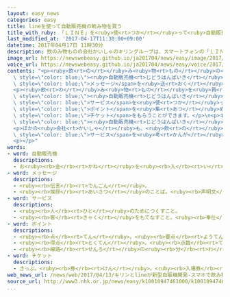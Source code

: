 ```yaml
---
layout: easy_news
categories: easy
title: lineを使って自動販売機の飲み物を買う
title_with_ruby: 「ＬＩＮＥ」を<ruby>使<rt>つか</rt></ruby>って<ruby>自動販売機<rt>じどうはんばいき</rt></ruby>の<ruby>飲<rt>の</rt></ruby>み<ruby>物<rt>もの</rt></ruby>を<ruby>買<rt>か</rt></ruby>う
last_modified_at: '2017-04-17T11:30:00+09:00'
datetime: 2017年04月17日 11時30分
description: 飲のみ物ものの会社かいしゃのキリングループは、スマートフォンの「ＬＩＮＥ」というアプリを使つかって飲のみ物ものを買かう新あたらしい自動販売機じどうはんばいきを作つくりました。
image_url: https://newswebeasy.github.io/ja201704/news/easy/image/2017/04/17/k10010947461000.jpg
voice_url: https://newswebeasy.github.io/ja201704/news/easy/voice/2017/04/17/k10010947461000.mp3
contents: "<p><ruby>飲<rt>の</rt></ruby>み<ruby>物<rt>もの</rt></ruby>の<ruby>会社<rt>かいしゃ</rt></ruby>のキリングループは、スマートフォンの「ＬＩＮＥ」というアプリを<ruby>使<rt>つか</rt></ruby>って<ruby>飲<rt>の</rt></ruby>み<ruby>物<rt>もの</rt></ruby>を<ruby>買<rt>か</rt></ruby>う<ruby>新<rt>あたら</rt></ruby>しい<span\
  \ style=\"color: blue;\"><ruby>自動販売機<rt>じどうはんばいき</rt></ruby></span>を<ruby>作<rt>つく</rt></ruby>りました。ＬＩＮＥは<span\
  \ style=\"color: blue;\">メッセージ</span>を<ruby>送<rt>おく</rt></ruby>ったりできるアプリで、６６００<ruby>万<rt>まん</rt></ruby><ruby>人<rt>にん</rt></ruby>が<ruby>利用<rt>りよう</rt></ruby>しています。</p>\n\
  <p><ruby>飲<rt>の</rt></ruby>み<ruby>物<rt>もの</rt></ruby>を<ruby>買<rt>か</rt></ruby>うときは、このアプリを<ruby>開<rt>ひら</rt></ruby>いて<span\
  \ style=\"color: blue;\"><ruby>自動販売機<rt>じどうはんばいき</rt></ruby></span>の<ruby>前<rt>まえ</rt></ruby>にスマートフォンを<ruby>出<rt>だ</rt></ruby>します。お<ruby>金<rt>かね</rt></ruby>はＬＩＮＥの<span\
  \ style=\"color: blue;\">サービス</span>を<ruby>使<rt>つか</rt></ruby>って<ruby>払<rt>はら</rt></ruby>います。<ruby>買<rt>か</rt></ruby>ったあとにもらう<span\
  \ style=\"color: blue;\">ポイント</span>を<ruby>集<rt>あつ</rt></ruby>めると、<ruby>飲<rt>の</rt></ruby>み<ruby>物<rt>もの</rt></ruby>の<span\
  \ style=\"color: blue;\">チケット</span>をもらうことができます。</p>\n<p>キリングループは、これから１<ruby>年<rt>ねん</rt></ruby>でこの<span\
  \ style=\"color: blue;\"><ruby>自動販売機<rt>じどうはんばいき</rt></ruby></span>を２<ruby>万<rt>まん</rt></ruby><ruby>台<rt>だい</rt></ruby><ruby>置<rt>お</rt></ruby>きたいと<ruby>言<rt>い</rt></ruby>っています。ＬＩＮＥを<ruby>使<rt>つか</rt></ruby>っている<ruby>若<rt>わか</rt></ruby>い<ruby>人<rt>ひと</rt></ruby>にたくさん<ruby>飲<rt>の</rt></ruby>み<ruby>物<rt>もの</rt></ruby>を<ruby>買<rt>か</rt></ruby>ってほしいと<ruby>考<rt>かんが</rt></ruby>えています。</p>\n\
  <p>ほかの<ruby>会社<rt>かいしゃ</rt></ruby>も、<ruby>飲<rt>の</rt></ruby>み<ruby>物<rt>もの</rt></ruby>をたくさん<ruby>売<rt>う</rt></ruby>るためにスマートフォンを<ruby>使<rt>つか</rt></ruby>った<ruby>新<rt>あたら</rt></ruby>しい<span\
  \ style=\"color: blue;\">サービス</span>を<ruby>考<rt>かんが</rt></ruby>えています。</p>\n<p></p>\n\
  <p></p>"
words:
- word: 自動販売機
  descriptions:
  - お<ruby><rb>金</rb><rt>かね</rt></ruby>を<ruby><rb>入</rb><rt>い</rt></ruby>れると、<ruby><rb>自動的</rb><rt>じどうてき</rt></ruby>に<ruby><rb>品物</rb><rt>しなもの</rt></ruby>を<ruby><rb>出</rb><rt>だ</rt></ruby>して<ruby><rb>物</rb><rt>もの</rt></ruby>を<ruby><rb>売</rb><rt>う</rt></ruby>る<ruby><rb>装置</rb><rt>そうち</rt></ruby>。
- word: メッセージ
  descriptions:
  - <ruby><rb>伝言</rb><rt>でんごん</rt></ruby>。
  - <ruby><rb>挨拶</rb><rt>あいさつ</rt></ruby>のことば。<ruby><rb>声明文</rb><rt>せいめいぶん</rt></ruby>。
- word: サービス
  descriptions:
  - <ruby><rb>人</rb><rt>ひと</rt></ruby>のためにつくすこと。
  - <ruby><rb>客</rb><rt>きゃく</rt></ruby>をもてなすこと。<ruby><rb>奉仕</rb><rt>ほうし</rt></ruby>。
- word: ポイント
  descriptions:
  - <ruby><rb>点</rb><rt>てん</rt></ruby>。<ruby><rb>要点</rb><rt>ようてん</rt></ruby>。
  - <ruby><rb>得点</rb><rt>とくてん</rt></ruby>。<ruby><rb>点数</rb><rt>てんすう</rt></ruby>。
  - <ruby><rb>線路</rb><rt>せんろ</rt></ruby>の<ruby><rb>分</rb><rt>わ</rt></ruby>かれ<ruby><rb>目</rb><rt>め</rt></ruby>で、<ruby><rb>車両</rb><rt>しゃりょう</rt></ruby>を<ruby><rb>別</rb><rt>べつ</rt></ruby>の<ruby><rb>線</rb><rt>せん</rt></ruby>に<ruby><rb>入</rb><rt>い</rt></ruby>れかえる<ruby><rb>仕</rb><rt>し</rt></ruby>かけ。<ruby><rb>転</rb><rt>てん</rt></ruby>てつ<ruby><rb>機</rb><rt>き</rt></ruby>。
- word: チケット
  descriptions:
  - きっぷ。<ruby><rb>券</rb><rt>けん</rt></ruby>。<ruby><rb>入場券</rb><rt>にゅうじょうけん</rt></ruby>・<ruby><rb>乗車券</rb><rt>じょうしゃけん</rt></ruby>・<ruby><rb>食券</rb><rt>しょっけん</rt></ruby>など。
web_news_url: /news/web/2017/04/13/キリンとlineが新型自販機開発-スマホで飲み物購入/
source_url: http://www3.nhk.or.jp/news/easy/k10010947461000/k10010947461000.html
...
```

